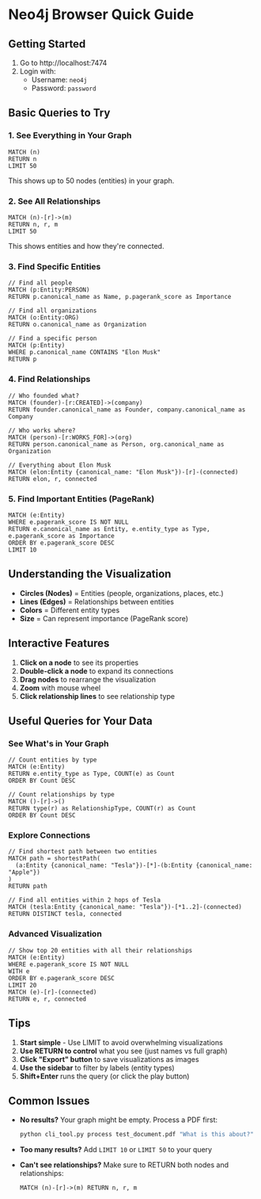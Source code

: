 # Neo4j Browser Quick Guide

## Getting Started

1. Go to http://localhost:7474
2. Login with:
   - Username: `neo4j`
   - Password: `password`

## Basic Queries to Try

### 1. See Everything in Your Graph
```cypher
MATCH (n) 
RETURN n 
LIMIT 50
```
This shows up to 50 nodes (entities) in your graph.

### 2. See All Relationships
```cypher
MATCH (n)-[r]->(m) 
RETURN n, r, m 
LIMIT 50
```
This shows entities and how they're connected.

### 3. Find Specific Entities
```cypher
// Find all people
MATCH (p:Entity:PERSON) 
RETURN p.canonical_name as Name, p.pagerank_score as Importance

// Find all organizations
MATCH (o:Entity:ORG) 
RETURN o.canonical_name as Organization

// Find a specific person
MATCH (p:Entity) 
WHERE p.canonical_name CONTAINS "Elon Musk"
RETURN p
```

### 4. Find Relationships
```cypher
// Who founded what?
MATCH (founder)-[r:CREATED]->(company)
RETURN founder.canonical_name as Founder, company.canonical_name as Company

// Who works where?
MATCH (person)-[r:WORKS_FOR]->(org)
RETURN person.canonical_name as Person, org.canonical_name as Organization

// Everything about Elon Musk
MATCH (elon:Entity {canonical_name: "Elon Musk"})-[r]-(connected)
RETURN elon, r, connected
```

### 5. Find Important Entities (PageRank)
```cypher
MATCH (e:Entity)
WHERE e.pagerank_score IS NOT NULL
RETURN e.canonical_name as Entity, e.entity_type as Type, e.pagerank_score as Importance
ORDER BY e.pagerank_score DESC
LIMIT 10
```

## Understanding the Visualization

- **Circles (Nodes)** = Entities (people, organizations, places, etc.)
- **Lines (Edges)** = Relationships between entities
- **Colors** = Different entity types
- **Size** = Can represent importance (PageRank score)

## Interactive Features

1. **Click on a node** to see its properties
2. **Double-click a node** to expand its connections
3. **Drag nodes** to rearrange the visualization
4. **Zoom** with mouse wheel
5. **Click relationship lines** to see relationship type

## Useful Queries for Your Data

### See What's in Your Graph
```cypher
// Count entities by type
MATCH (e:Entity)
RETURN e.entity_type as Type, COUNT(e) as Count
ORDER BY Count DESC

// Count relationships by type
MATCH ()-[r]->()
RETURN type(r) as RelationshipType, COUNT(r) as Count
ORDER BY Count DESC
```

### Explore Connections
```cypher
// Find shortest path between two entities
MATCH path = shortestPath(
  (a:Entity {canonical_name: "Tesla"})-[*]-(b:Entity {canonical_name: "Apple"})
)
RETURN path

// Find all entities within 2 hops of Tesla
MATCH (tesla:Entity {canonical_name: "Tesla"})-[*1..2]-(connected)
RETURN DISTINCT tesla, connected
```

### Advanced Visualization
```cypher
// Show top 20 entities with all their relationships
MATCH (e:Entity)
WHERE e.pagerank_score IS NOT NULL
WITH e
ORDER BY e.pagerank_score DESC
LIMIT 20
MATCH (e)-[r]-(connected)
RETURN e, r, connected
```

## Tips

1. **Start simple** - Use LIMIT to avoid overwhelming visualizations
2. **Use RETURN to control** what you see (just names vs full graph)
3. **Click "Export" button** to save visualizations as images
4. **Use the sidebar** to filter by labels (entity types)
5. **Shift+Enter** runs the query (or click the play button)

## Common Issues

- **No results?** Your graph might be empty. Process a PDF first:
  ```bash
  python cli_tool.py process test_document.pdf "What is this about?"
  ```

- **Too many results?** Add `LIMIT 10` or `LIMIT 50` to your query

- **Can't see relationships?** Make sure to RETURN both nodes and relationships:
  ```cypher
  MATCH (n)-[r]->(m) RETURN n, r, m
  ```